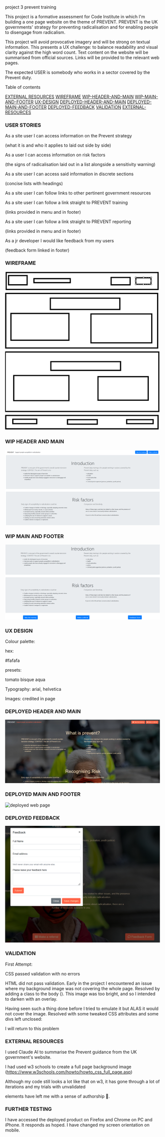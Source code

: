 project 3 prevent training

This project is a formative assessment for Code Institute in which I'm building a one page website on the theme of PREVENT.
PREVENT is the UK governments' strategy for preventing radicalisation and for enabling people to disengage from radicalism.

This project will avoid provocative imagery and will be strong on textual information. This presents a UX challenge: 
to balance readability and visual clarity against the high word count. Text content on the website will be summarised from
official sources. Links will be provided to the relevant web pages.

The expected USER is somebody who works in a sector covered by the Prevent duty. 

Table of contents 

[EXTERNAL RESOURCES](#USER-STORIES)
[WIREFRAME](#WIREFRAME)
[WIP-HEADER-AND-MAIN](#WIP-HEADER-AND-MAIN)
[WIP-MAIN-AND-FOOTER](#WIP-MAIN-AND-FOOTER)
[UX-DESIGN](#UX-DESIGN)
[DEPLOYED-HEADER-AND-MAIN](#DEPLOYED-HEADER-AND-MAIN)
[DEPLOYED-MAIN-AND-FOOTER](#DEPLOYED-MAIN-AND-FOOTER)
[DEPLOYED-FEEDBACK](#DEPLOYED-FEEDBACK)
[VALIDATION](#VALIDATION)
[EXTERNAL-RESOURCES](#EXTERNAL-RESOURCES)

### USER STORIES

As a site user I can access information on the Prevent strategy

(what it is and who it applies to laid out side by side)

As a user I can access information on risk factors

(the signs of radicalisation laid out in a list alongside a sensitivity warning)

As a site user I can access said information in discrete sections

(concise lists with headings)

As a site user I can follow links to other pertinent government resources

As a site user I can follow a link straight to PREVENT training

(links provided in menu and in footer)

As a site user I can follow a link straight to PREVENT reporting

(links provided in menu and in footer)

As a jr developer I would like feedback from my users

(feedback form linked in footer)

### WIREFRAME

![wireframe](assets/images/readme/wireframe.png)

### WIP HEADER AND MAIN

![unstyled bootstrap and html](assets/images/readme/wip-header-and-main.png)

### WIP MAIN AND FOOTER

![unstyled bootstrap and html](assets/images/readme/wip-main-and-footer.png)

### UX DESIGN

Colour palette: 

hex: 

#fafafa

presets:

tomato
bisque
aqua

Typography: arial, helvetica

Images: credited in page

### DEPLOYED HEADER AND MAIN

![deployed web page](/assets/images/readme/deplopyed-header-and-main.png)

### DEPLOYED MAIN AND FOOTER

![deployed web page](/assets/images/readme/deplopyed-main-and-footer.png)

### DEPLOYED FEEDBACK

![deployed feedback form](/assets/images/readme/deployed-feedback.png)

### VALIDATION

First Attempt:

CSS passed validation with no errors

HTML did not pass validation. Early in the project I encountered an issue where my background image was not covering the whole page.
Resolved by adding a class to the body (<body class="bg">). This image was too bright, and so I intended to darken with an overlay.

Having seen such a thing done before I tried to emulate it but ALAS it would not cover the image. Resolved with some tweaked CSS attributes
and some divs left unclosed:

<div class="bg">
<div class="overlay">

I will return to this problem

### EXTERNAL RESOURCES

I used Claude AI to summarise the Prevent guidance from the UK government's website.

I had used w3 schools to create a full page background image (https://www.w3schools.com/howto/howto_css_full_page.asp)

Although my code still looks a lot like that on w3, it has gone through a lot of iterations and my trials with unvalidated
<div> elements have left me with a sense of authorship 🤣.

### FURTHER TESTING

I have accessed the deployed product on Firefox and Chrome on PC and iPhone. It responds as hoped. I have changed my screen orientation on mobile.